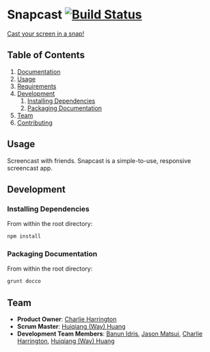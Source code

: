 # Snapcast [![Build Status](https://travis-ci.org/KindlingIcicle/spazzinglicorice.svg?branch=master)](https://travis-ci.org/KindlingIcicle/spazzinglicorice)
[Cast your screen in a snap!](http://snapcast.xyz/)

## Table of Contents

1. [Documentation](#Documentation)
2. [Usage](#Usage)
3. [Requirements](#Requirements)
4. [Development](#development)
    1. [Installing Dependencies](#installing-dependencies)
    2. [Packaging Documentation](#packaging-documentation)
5. [Team](#team)
6. [Contributing](#contributing)

## Usage

Screencast with friends. Snapcast is a simple-to-use, responsive screencast app.

## Development

### Installing Dependencies

From within the root directory:

```sh
npm install
```

### Packaging Documentation

From within the root directory:

```sh
grunt docco
```

## Team

  - __Product Owner__: [Charlie Harrington](https://github.com/whatrocks)
  - __Scrum Master__: [Huiqiang (Way) Huang](https://github.com/way0750)
  - __Development Team Members__: [Banun Idris](https://github.com/banunatina), [Jason Matsui](https://github.com/gh-jason), [Charlie Harrington](https://github.com/whatrocks), [Huiqiang (Way) Huang](https://github.com/way0750)
